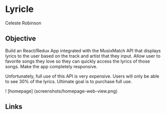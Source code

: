 # Lyricle

Celeste Robinson

## Objective

Build an React/Redux App integrated with the MusixMatch API that displays lyrics to the user based on the track and artist that they input. Allow user to favorite songs they love so they can quickly access the lyrics of those songs. Make the app completely responsive.

Unfortunately, full use of this API is very expensive. Users will only be able to see 30% of the lyrics. Ultimate goal is to purchase full use.

! [homepage] (screenshots/homepage-web-view.png)

## Links